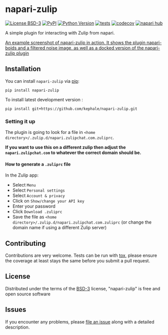 # napari-zulip

[![License BSD-3](https://img.shields.io/pypi/l/napari-zulip.svg?color=green)](https://github.com/kephale/napari-zulip/raw/main/LICENSE)
[![PyPI](https://img.shields.io/pypi/v/napari-zulip.svg?color=green)](https://pypi.org/project/napari-zulip)
[![Python Version](https://img.shields.io/pypi/pyversions/napari-zulip.svg?color=green)](https://python.org)
[![tests](https://github.com/kephale/napari-zulip/workflows/tests/badge.svg)](https://github.com/kephale/napari-zulip/actions)
[![codecov](https://codecov.io/gh/kephale/napari-zulip/branch/main/graph/badge.svg)](https://codecov.io/gh/kephale/napari-zulip)
[![napari hub](https://img.shields.io/endpoint?url=https://api.napari-hub.org/shields/napari-zulip)](https://napari-hub.org/plugins/napari-zulip)

A simple plugin for interacting with Zulip from napari.

[An example screenshot of napari-zulip in action. It shows the plugin napari-boids and a filtered noise image, as well as a docked version of the napari-zulip plugin](./resources/demo_screenshot.png)  

<!--
Don't miss the full getting started guide to set up your new package:
https://github.com/napari/cookiecutter-napari-plugin#getting-started

and review the napari docs for plugin developers:
https://napari.org/stable/plugins/index.html
-->

## Installation

You can install `napari-zulip` via [pip]:

    pip install napari-zulip



To install latest development version :

    pip install git+https://github.com/kephale/napari-zulip.git

### Setting it up

The plugin is going to look for a file in `<home directory>/.zulip.d/napari.zulipchat.com.zuliprc`.

**If you want to use this on a different zulip then adjust the `napari.zulipchat.com` to whatever the correct domain should be.**

#### How to generate a `.zuliprc` file

In the Zulip app:
- Select `Menu`
- Select `Personal settings`
- Select `Account & privacy`
- Click on `Show/change your API key`
- Enter your password
- Click `Download .zuliprc` 
- Save the file as `<home directory>/.zulip.d/napari.zulipchat.com.zuliprc` (or change the domain name if using a different Zulip server)

## Contributing

Contributions are very welcome. Tests can be run with [tox], please ensure
the coverage at least stays the same before you submit a pull request.

## License

Distributed under the terms of the [BSD-3] license,
"napari-zulip" is free and open source software

## Issues

If you encounter any problems, please [file an issue] along with a detailed description.

[napari]: https://github.com/napari/napari
[Cookiecutter]: https://github.com/audreyr/cookiecutter
[@napari]: https://github.com/napari
[MIT]: http://opensource.org/licenses/MIT
[BSD-3]: http://opensource.org/licenses/BSD-3-Clause
[GNU GPL v3.0]: http://www.gnu.org/licenses/gpl-3.0.txt
[GNU LGPL v3.0]: http://www.gnu.org/licenses/lgpl-3.0.txt
[Apache Software License 2.0]: http://www.apache.org/licenses/LICENSE-2.0
[Mozilla Public License 2.0]: https://www.mozilla.org/media/MPL/2.0/index.txt
[cookiecutter-napari-plugin]: https://github.com/napari/cookiecutter-napari-plugin

[file an issue]: https://github.com/kephale/napari-zulip/issues

[napari]: https://github.com/napari/napari
[tox]: https://tox.readthedocs.io/en/latest/
[pip]: https://pypi.org/project/pip/
[PyPI]: https://pypi.org/
